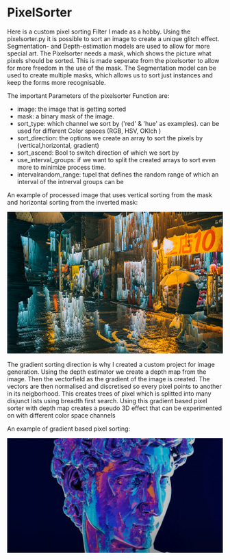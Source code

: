 # PixelSorter
  Here is a custom pixel sorting Filter I made as a hobby. Using the pixelsorter.py it is possible to sort an image to create a unique glitch effect.
  Segmentation- and Depth-estimation models are used to allow for more special art. The Pixelsorter needs a mask, which shows the picture what pixels should be sorted. 
  This is made seperate from the pixelsorter to allow for more freedom in the use of the mask.
  The Segmentation model can be used to create multiple masks, which allows us to sort just instances and keep the forms more recognisable.

  The important Parameters of the pixelsorter Function are:
  - image: the image that is getting sorted
  - mask: a binary mask of the image.
  - sort_type: which channel we sort by ('red' & 'hue' as examples). can be used for different Color spaces (RGB, HSV, OKlch )
  - sort_direction: the options we create an array to sort the pixels by (vertical,horizontal, gradient)
  - sort_ascend: Bool to switch direction of which we sort by
  - use_interval_groups: if we want to split the created arrays to sort even more to minimize process time.
  - intervalrandom_range: tupel that defines the random range of which an interval of the intrerval groups can be


An example of processed image that uses vertical sorting from the mask and horizontal sorting from the inverted mask:

![forest](pictures/output/best_one.png)

  The gradient sorting direction is why I created a custom project for image generation. Using the depth estimator we create a depth map from the image. Then the vectorfield as the gradient of the image is created. 
  The vectors are then normalised and discretised so every pixel points to another in its neigborhood. This creates trees of pixel which is splitted into many disjunct lists using breadth first search. 
  Using this gradient based pixel sorter with depth map creates a pseudo 3D effect that can be experimented on with different color space channels


An example of gradient based pixel sorting:

![forest](pictures/output/face_gradient.png)
